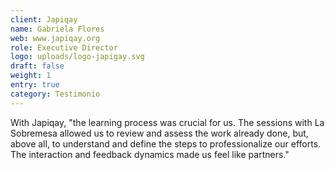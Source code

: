 ```yaml
---
client: Japiqay
name: Gabriela Flores
web: www.japiqay.org
role: Executive Director
logo: uploads/logo-japigay.svg
draft: false
weight: 1
entry: true
category: Testimonio
---
```


With Japiqay, "the learning process was crucial for us. The sessions with La Sobremesa allowed us to review and assess the work already done, but, above all, to understand and define the steps to professionalize our efforts. The interaction and feedback dynamics made us feel like partners."